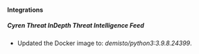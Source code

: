 #### Integrations
##### Cyren Threat InDepth Threat Intelligence Feed
- Updated the Docker image to: *demisto/python3:3.9.8.24399*.
